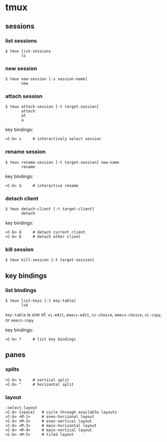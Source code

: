 # tmux

## sessions

### list sessions

    $ tmux list-sessions
           ls

### new session

    $ tmux new-session [-s session-name]
           new

### attach session

    $ tmux attach-session [-t target-session]
           attach
           at
           a

key bindings:

    <C-b> s     # interactively select session

### rename session

    $ tmux rename-session [-t target-session] new-name
           rename

key bindings:

    <C-b> $     # interactive rename

### detach client

    $ tmux detach-client [-t target-client]
           detach

key bindings:

    <C-b> d     # detach current client
    <C-b> D     # detach other client

### kill session

    $ tmux kill-session [-t target-session]


## key bindings

### list bindings

    $ tmux list-keys [-t key-table]
           lsk

`key-table` is one of: `vi-edit`, `emacs-edit`, `vi-choice`, `emacs-choice`, `vi-copy`, or `emacs-copy`

key bindings:

    <C-b> ?     # list key bindings

## panes

### splits

    <C-b> %     # vertical split
    <C-b> "     # horizontal split

### layout

    :select-layout
    <C-b> {space}   # cycle through available layouts
    <C-b> <M-1>     # even-horizonal layout
    <C-b> <M-2>     # even-vertical layout
    <C-b> <M-3>     # main-horizontal layout
    <C-b> <M-4>     # main-vertical layout
    <C-b> <M-5>     # tiled layout
